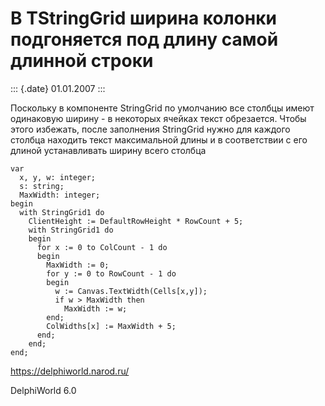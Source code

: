 В TStringGrid ширина колонки подгоняется под длину самой длинной строки
=======================================================================

::: {.date}
01.01.2007
:::

Поскольку в компоненте StringGrid по умолчанию все столбцы имеют
одинаковую ширину - в некоторых ячейках текст обрезается. Чтобы этого
избежать, после заполнения StringGrid нужно для каждого столбца находить
текст максимальной длины и в соответствии с его длиной устанавливать
ширину всего столбца

    var
      x, y, w: integer;
      s: string;
      MaxWidth: integer;
    begin
      with StringGrid1 do
        ClientHeight := DefaultRowHeight * RowCount + 5;
        with StringGrid1 do
        begin
          for x := 0 to ColCount - 1 do
          begin
            MaxWidth := 0;
            for y := 0 to RowCount - 1 do
            begin
              w := Canvas.TextWidth(Cells[x,y]);
              if w > MaxWidth then
                MaxWidth := w;
            end;
            ColWidths[x] := MaxWidth + 5;
          end;
        end;
    end;
     
     

<https://delphiworld.narod.ru/>

DelphiWorld 6.0

